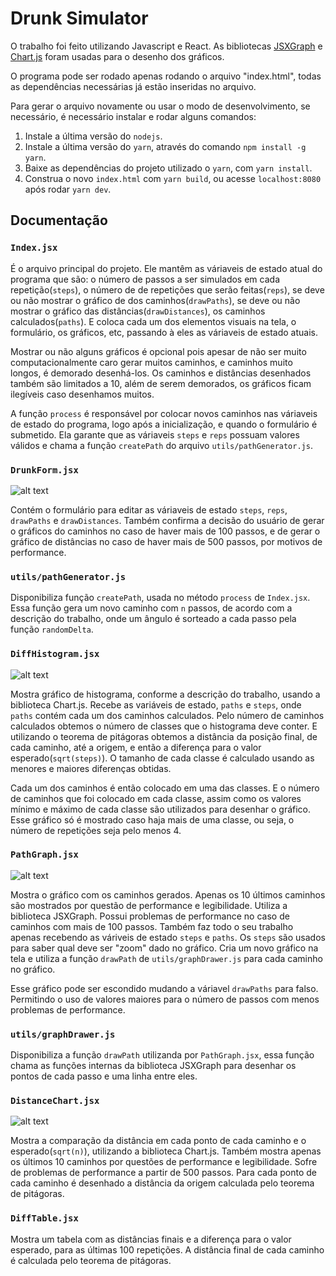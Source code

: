 # Drunk Simulator

O trabalho foi feito utilizando Javascript e React.
As bibliotecas [JSXGraph](http://jsxgraph.uni-bayreuth.de/wp/index.html) e [Chart.js](http://www.chartjs.org/)
foram usadas para o desenho dos gráficos.

O programa pode ser rodado apenas rodando o arquivo "index.html", todas as dependências necessárias já estão inseridas no arquivo.

Para gerar o arquivo novamente ou usar o modo de desenvolvimento, se necessário, é necessário instalar e rodar alguns comandos:

1. Instale a última versão do `nodejs`.
2. Instale a última versão do `yarn`, através do comando `npm install -g yarn`.
3. Baixe as dependências do projeto utilizado o `yarn`, com `yarn install`.
4. Construa o novo `index.html` com `yarn build`, ou acesse `localhost:8080` após rodar `yarn dev`.

## Documentação

### `Index.jsx`

É o arquivo principal do projeto. Ele mantêm as váriaveis de estado atual do programa que são:
o número de passos a ser simulados em cada repetição(`steps`),
o número de de repetições que serão feitas(`reps`),
se deve ou não mostrar o gráfico de dos caminhos(`drawPaths`),
se deve ou não mostrar o gráfico das distâncias(`drawDistances`),
os caminhos calculados(`paths`).
E coloca cada um dos elementos visuais na tela, o formulário, os gráficos, etc, passando à eles as váriaveis de estado atuais.

Mostrar ou não alguns gráficos é opcional pois apesar de não ser muito computacionalmente caro gerar muitos caminhos,
e caminhos muito longos, é demorado desenhá-los. Os caminhos e distâncias desenhados também são limitados a 10,
além de serem demorados, os gráficos ficam ilegíveis caso desenhamos muitos.

A função `process` é responsável por colocar novos caminhos nas váriaveis de estado do programa, logo após a inicialização,
e quando o formulário é submetido. Ela garante que as váriaveis `steps` e `reps` possuam valores válidos e chama a função
`createPath` do arquivo `utils/pathGenerator.js`.

### `DrunkForm.jsx`

![alt text](http://i.imgur.com/UoNKWGF.png "Imagem do formulário")

Contém o formulário para editar as váriaveis de estado `steps`, `reps`, `drawPaths` e `drawDistances`.
Também confirma a decisão do usuário de gerar o gráficos do caminhos no caso de haver mais de 100 passos,
e de gerar o gráfico de distâncias no caso de haver mais de 500 passos, por motivos de performance.

### `utils/pathGenerator.js`

Disponibiliza função `createPath`, usada no método `process` de `Index.jsx`. Essa função gera um novo caminho com `n` passos,
de acordo com a descrição do trabalho, onde um ângulo é sorteado a cada passo pela função `randomDelta`.

### `DiffHistogram.jsx`

![alt text](http://i.imgur.com/YXFeYWO.png "Imagem do histograma")

Mostra gráfico de histograma, conforme a descrição do trabalho, usando a biblioteca Chart.js.
Recebe as variáveis de estado, `paths` e `steps`, onde `paths` contém cada um dos caminhos calculados.
Pelo número de caminhos calculados obtemos o número de classes que o histograma deve conter.
E utilizando o teorema de pitágoras obtemos a distância da posição final, de cada caminho, até a origem,
e então a diferença para o valor esperado(`sqrt(steps)`).
O tamanho de cada classe é calculado usando as menores e maiores diferenças obtidas.

Cada um dos caminhos é então colocado em uma das classes. E o número de caminhos que foi colocado em cada classe,
assim como os valores mínimo e máximo de cada classe são utilizados para desenhar o gráfico.
Esse gráfico só é mostrado caso haja mais de uma classe, ou seja, o número de repetições seja pelo menos 4.

### `PathGraph.jsx`

![alt text](http://i.imgur.com/fMo8Mp9.png "Imagem dos caminhos")

Mostra o gráfico com os caminhos gerados. Apenas os 10 últimos caminhos são mostrados por questão de performance e legibilidade.
Utiliza a biblioteca JSXGraph. Possui problemas de performance no caso de caminhos com mais de 100 passos.
Também faz todo o seu trabalho apenas recebendo as váriveis de estado `steps` e `paths`. Os `steps` são usados para saber qual deve ser
"zoom" dado no gráfico. Cria um novo gráfico na tela e utiliza a função `drawPath` de `utils/graphDrawer.js` para cada caminho no gráfico.

Esse gráfico pode ser escondido mudando a váriavel `drawPaths` para falso. Permitindo o uso de valores maiores para o número de passos
com menos problemas de performance.

### `utils/graphDrawer.js`

Disponibiliza a função `drawPath` utilizanda por `PathGraph.jsx`, essa função chama as funções internas da biblioteca JSXGraph para
desenhar os pontos de cada passo e uma linha entre eles.

### `DistanceChart.jsx`

![alt text](http://i.imgur.com/2K0GpfY.png "Imagem das distâncias")

Mostra a comparação da distância em cada ponto de cada caminho e o esperado(`sqrt(n)`), utilizando a biblioteca Chart.js. Também mostra apenas os últimos 10 caminhos por questões de performance e legibilidade. Sofre de problemas de performance a partir de 500 passos. Para cada ponto de cada caminho é desenhado a distância da origem calculada pelo teorema de pitágoras.

### `DiffTable.jsx`

Mostra um tabela com as distâncias finais e a diferença para o valor esperado, para as últimas 100 repetições. A distância final de cada caminho é calculada pelo teorema de pitágoras.
